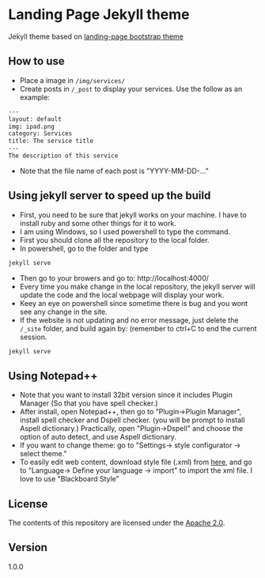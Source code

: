# Landing Page Jekyll theme

Jekyll theme based on [landing-page bootstrap theme ](http://startbootstrap.com/templates/landing-page/)

## How to use
 - Place a image in `/img/services/`
 - Create posts in `/_post` to display your services.  Use the follow as an example:

```txt
---
layout: default
img: ipad.png
category: Services
title: The service title
---
The description of this service
```
 - Note that the file name of each post is "YYYY-MM-DD-..." 

## Using jekyll server to speed up the build
 - First, you need to be sure that jekyll works on your machine. I have to install ruby and some other things for it to work.
 - I am using Windows, so I used powershell to type the command.
 - First you should clone all the repository to the local folder.
 - In powershell, go to the folder and type
 ```txt
 jekyll serve
 ```
 - Then go to your browers and go to: http://localhost:4000/
 - Every time you make change in the local repository, the jekyll server will update the code and the local webpage will display your work.
 - Keey an eye on powershell since sometime there is bug and you wont see any change in the site.
 - If the website is not updating and no error message, just delete the `/_site` folder, and build again by: (remember to ctrl+C to end the current session.
 ```txt
 jekyll serve
 ```
## Using Notepad++
 - Note that you want to install 32bit version since it includes Plugin Manager (So that you have spell checker.)
 - After install, open Notepad++, then go to "Plugin->Plugin Manager", install spell checker and Dspell checker. (you will be prompt to install Aspell dictionary.) Practically, open "Plugin->Dspell" and choose the option of auto detect, and use Aspell dictionary.
 - If you want to change theme: go to "Settings-> style configurator -> select theme."
 - To easily edit web content, download style file (.xml) from [here](https://github.com/Edditoria/markdown-plus-plus), and go to "Language-> Define your language -> import" to import the xml file. I love to use "Blackboard Style"

## License
The contents of this repository are licensed under the [Apache
2.0](http://www.apache.org/licenses/LICENSE-2.0.html).

## Version
1.0.0
